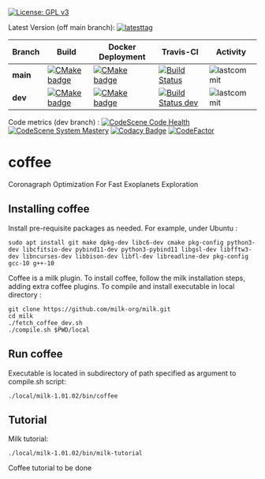 [![License: GPL v3](https://img.shields.io/badge/License-GPL%20v3-blue.svg)](http://www.gnu.org/licenses/gpl-3.0)

Latest Version (off main branch): [![latesttag](https://img.shields.io/github/tag/coffee-org/coffee.svg)](https://github.com/coffee-org/coffee/tree/main)

| Branch    | Build   | Docker Deployment    | Travis-CI    | Activity   |
|-------------|-------------|-------------|-------------|-------------|
**main**|[![CMake badge](https://github.com/coffee-org/coffee/actions/workflows/cmake.yml/badge.svg?branch=main)](https://github.com/coffee-org/coffee/actions/workflows/cmake.yml)|[![CMake badge](https://github.com/coffee-org/coffee/actions/workflows/docker-image.yml/badge.svg?branch=main)](https://github.com/coffee-org/coffee/actions/workflows/docker-image.yml)|[![Build Status](https://www.travis-ci.com/coffee-org/coffee.svg?branch=main)](https://www.travis-ci.com/coffee-org/coffee)|![lastcommit](https://img.shields.io/github/last-commit/coffee-org/coffee/main.svg)|
**dev**|[![CMake badge](https://github.com/coffee-org/coffee/actions/workflows/cmake.yml/badge.svg?branch=dev)](https://github.com/coffee-org/coffee/actions/workflows/cmake.yml)|[![CMake badge](https://github.com/coffee-org/coffee/actions/workflows/docker-image.yml/badge.svg?branch=dev)](https://github.com/coffee-org/coffee/actions/workflows/docker-image.yml)|[![Build Status dev](https://www.travis-ci.com/coffee-org/coffee.svg?branch=dev)](https://www.travis-ci.com/coffee-org/coffee)|![lastcommit](https://img.shields.io/github/last-commit/coffee-org/coffee/dev.svg)|


Code metrics (dev branch) :
[![CodeScene Code Health](https://codescene.io/projects/14780/status-badges/code-health)](https://codescene.io/projects/14781)
[![CodeScene System Mastery](https://codescene.io/projects/14780/status-badges/system-mastery)](https://codescene.io/projects/14781)
[![Codacy Badge](https://app.codacy.com/project/badge/Grade/6eefa0e1c1254889b1e2f6fda55930ca)](https://www.codacy.com/gh/coffee-org/coffee/dashboard?utm_source=github.com&amp;utm_medium=referral&amp;utm_content=coffee-org/coffee&amp;utm_campaign=Badge_Grade)
[![CodeFactor](https://www.codefactor.io/repository/github/coffee-org/coffee/badge)](https://www.codefactor.io/repository/github/coffee-org/coffee)




# coffee
Coronagraph Optimization For Fast Exoplanets Exploration


## Installing coffee

Install pre-requisite packages as needed. For example, under Ubuntu :

	sudo apt install git make dpkg-dev libc6-dev cmake pkg-config python3-dev libcfitsio-dev pybind11-dev python3-pybind11 libgsl-dev libfftw3-dev libncurses-dev libbison-dev libfl-dev libreadline-dev pkg-config gcc-10 g++-10 


Coffee is a milk plugin. To install coffee, follow the milk installation steps, adding extra coffee plugins.
To compile and install executable in local directory :

    git clone https://github.com/milk-org/milk.git
    cd milk
    ./fetch_coffee_dev.sh
    ./compile.sh $PWD/local

## Run coffee

Executable is located in subdirectory of path specified as argument to compile.sh script:

    ./local/milk-1.01.02/bin/coffee

## Tutorial

Milk tutorial:

    ./local/milk-1.01.02/bin/milk-tutorial

Coffee tutorial to be done

